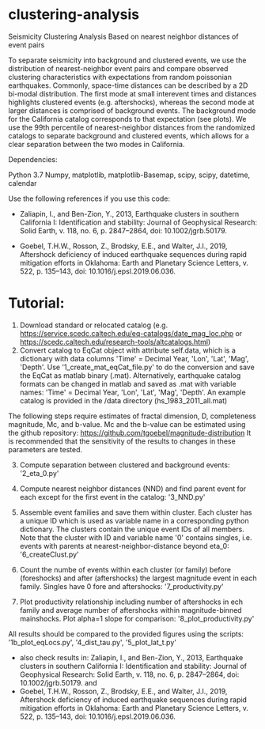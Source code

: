 # clustering-analysis
Seismicity Clustering Analysis Based on nearest neighbor distances of event pairs

To separate seismicity into background and clustered events, we use the distribution of nearest-neighbor event pairs and compare observed clustering characteristics with expectations from random poissonian earthquakes. Commonly, space-time distances can be described by a 2D bi-modal distribution. The first mode at small interevent times and distances highlights clustered events (e.g. aftershocks), whereas the second mode at larger distances is comprised of background events. The background mode for the California catalog corresponds to that expectation (see plots). We use the 99th percentile of nearest-neighbor distances from the randomized catalogs to separate background and clustered events, which allows for a clear separation between the two modes in California.


Dependencies:

Python 3.7
Numpy, matplotlib, matplotlib-Basemap, scipy, scipy, datetime, calendar

Use the following references if you use this code:
- Zaliapin, I., and Ben-Zion, Y., 2013, Earthquake clusters in southern California I: Identification and stability: Journal of Geophysical Research: Solid Earth, v. 118, no. 6, p. 2847–2864, doi: 10.1002/jgrb.50179.

- Goebel, T.H.W., Rosson, Z., Brodsky, E.E., and Walter, J.I., 2019, Aftershock deficiency of induced earthquake sequences during rapid mitigation efforts in Oklahoma: Earth and Planetary Science Letters, v. 522, p. 135–143, doi: 10.1016/j.epsl.2019.06.036.


# Tutorial:

1) Download standard or relocated catalog (e.g. https://service.scedc.caltech.edu/eq-catalogs/date_mag_loc.php
or https://scedc.caltech.edu/research-tools/altcatalogs.html)
2) Convert catalog to EqCat object with attribute self.data, which is a dictionary with data columns
'Time' = Decimal Year, 'Lon', 'Lat', 'Mag', 'Depth'. Use '1_create_mat_eqCat_file.py' to do the conversion and
save the EqCat as matlab binary (.mat). Alternatively, earthquake catalog formats can be changed in matlab
and saved as .mat with variable names: 'Time' = Decimal Year, 'Lon', 'Lat', 'Mag', 'Depth'.
An example catalog is provided in the /data directory (hs_1983_2011_all.mat)

The following steps require estimates of fractal dimension, D, completeness magnitude, Mc, and b-value.
Mc and the b-value can be estimated using the github repository: https://github.com/tgoebel/magnitude-distribution
It is recommended that the sensitivity of the results to changes in these parameters are tested.

3) Compute separation between clustered and background events: '2_eta_0.py'

4) Compute nearest neighbor distances (NND) and find parent event for each except for the first event in the catalog:
'3_NND.py'

5) Assemble event families and save them within cluster. Each cluster has a unique ID which is used as variable name
in a corresponding python dictionary. The clusters contain the unique event IDs of all members. Note that the cluster
with ID and variable name '0' contains singles, i.e. events with parents at nearest-neighbor-distance beyond eta_0:
'6_createClust.py'

6) Count the numbe of events within each cluster (or family) before (foreshocks) and after (aftershocks) the largest
magnitude event in each family. Singles have 0 fore and aftershocks:
'7_productivity.py'

7) Plot productivity relationship including number of aftershocks in ech family and average number of aftershocks
within magnitude-binned mainshocks. Plot alpha=1 slope for comparison:
'8_plot_productivity.py'

All results should be compared to the provided figures using the scripts:
'1b_plot_eqLocs.py', '4_dist_tau.py', '5_plot_lat_t.py'
- also check results in:
  Zaliapin, I., and Ben-Zion, Y., 2013, Earthquake clusters in southern California I: 
  Identification and stability: Journal of Geophysical Research: Solid Earth, v. 118, no. 6, p. 2847–2864, doi: 10.1002/jgrb.50179.
  and 
- Goebel, T.H.W., Rosson, Z., Brodsky, E.E., and Walter, J.I., 2019, Aftershock deficiency of induced earthquake sequences during rapid mitigation efforts in Oklahoma: Earth and Planetary Science Letters, v. 522, p. 135–143, doi: 10.1016/j.epsl.2019.06.036.
